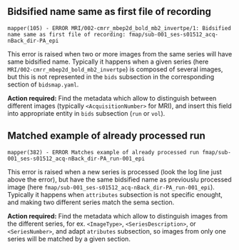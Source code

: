 ## Bidsified name same as first file of recording

```
mapper(105) - ERROR MRI/002-cmrr_mbep2d_bold_mb2_invertpe/1: Bidsified name same as first file of recording: fmap/sub-001_ses-s01512_acq-nBack_dir-PA_epi
```

This error is raised when two or more images from the same series will have same bidsified name.
Typically it happens when a given series (here `MRI/002-cmrr_mbep2d_bold_mb2_invertpe`) is composed of several images, but this is not represented in the `bids` subsection in the corresponding section of `bidsmap.yaml`.

**Action required:**
Find the metadata which allow to distinguish between different images (typically `<AcquisitionNumber>` for MRI), and insert this field into appropriate entity in `bids` subsection (`run` or `vol`).

## Matched example of already processed run

```
mapper(382) - ERROR Matches example of already processed run fmap/sub-001_ses-s01512_acq-nBack_dir-PA_run-001_epi
```

This error is raised when a new series is processed
(look the log line just above the error), but have the same bidsified name as previouslu processed image
(here `fmap/sub-001_ses-s01512_acq-nBack_dir-PA_run-001_epi`).
Typically it happens when `attributes` subsection is not
specific enought, and making two different series match
the sema section.

**Action required:**
Find the metadata which allow to distinguish images
from the different series, for ex. `<ImageType>`, 
`<SeriesDescription>`, or `<SeriesNumber>`,
and adapt `atributes` subsection, so images from only
one series will be matched by a given section.